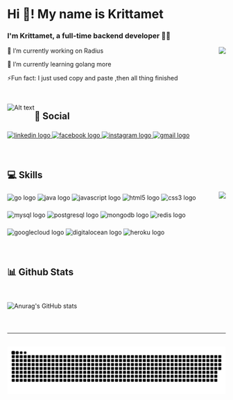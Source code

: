 <h1 align="left">Hi 👋! My name is Krittamet</h1>

###

### I'm Krittamet, a full-time backend developer 👨‍💻</div>  
<img align="right" height="210" src="https://kellyfoulk.herokuapp.com/static/me_coding.gif"  />

<p align="left">🔭 I’m currently working on Radius</p>
<p align="left">🌳 I’m currently learning golang more</p>
<p align="left"> ⚡Fun fact: I just used copy and paste ,then all thing finished</p>

<br>
<div style="float: left" >

![Alt text](https://spotify-recently-played-readme.vercel.app/api?user=31j4m7x7spcojafshdpq2esqylbe&count=3)

</div>


<h2 align="left">💼 Social</h2>

###

<div align="left">
  <a href="https://www.linkedin.com/in/krittamet-wongsakornpiriya-843752206/" target="_blank">
    <img src="https://raw.githubusercontent.com/maurodesouza/profile-readme-generator/master/src/assets/icons/social/linkedin/default.svg" width="52" height="40" alt="linkedin logo"  />
  </a>
  <a href="https://www.facebook.com/krittamet.wo/" target="_blank">
    <img src="https://raw.githubusercontent.com/maurodesouza/profile-readme-generator/master/src/assets/icons/social/facebook/default.svg" width="52" height="40" alt="facebook logo"  />
  </a>
  <a href="https://www.instagram.com/kmet.k/" target="_blank">
    <img src="https://raw.githubusercontent.com/maurodesouza/profile-readme-generator/master/src/assets/icons/social/instagram/default.svg" width="52" height="40" alt="instagram logo"  />
  </a>
  <a href="kritmet.w@gmail.com" target="_blank">
    <img src="https://raw.githubusercontent.com/maurodesouza/profile-readme-generator/master/src/assets/icons/social/gmail/default.svg" width="52" height="40" alt="gmail logo"  />
  </a>
</div>

###

<br>
<h2 align="left">💻 Skills</h2>
<img align="right" height="210" src="https://64.media.tumblr.com/f0f2514e14fcafeef53453070ddbf5eb/tumblr_neo0zp9PWA1shpedgo1_500.gif"  />

###

<div align="left">
  <img src="https://cdn.jsdelivr.net/gh/devicons/devicon/icons/go/go-original.svg" height="45" width="57" alt="go logo"  />
  <img src="https://cdn.jsdelivr.net/gh/devicons/devicon/icons/java/java-original.svg" height="45" width="57" alt="java logo"  />
  <img src="https://cdn.jsdelivr.net/gh/devicons/devicon/icons/javascript/javascript-original.svg" height="45" width="57" alt="javascript logo"  />
  <img src="https://cdn.jsdelivr.net/gh/devicons/devicon/icons/html5/html5-original.svg" height="45" width="57" alt="html5 logo"  />
  <img src="https://cdn.jsdelivr.net/gh/devicons/devicon/icons/css3/css3-original.svg" height="45" width="57" alt="css3 logo"  />
</div>

###

<div align="left">
  <img src="https://cdn.jsdelivr.net/gh/devicons/devicon/icons/mysql/mysql-original.svg" height="38" width="50" alt="mysql logo"  />
  <img src="https://cdn.jsdelivr.net/gh/devicons/devicon/icons/postgresql/postgresql-original.svg" height="38" width="50" alt="postgresql logo"  />
  <img src="https://cdn.jsdelivr.net/gh/devicons/devicon/icons/mongodb/mongodb-original.svg" height="38" width="50" alt="mongodb logo"  />
  <img src="https://cdn.jsdelivr.net/gh/devicons/devicon/icons/redis/redis-original.svg" height="38" width="50" alt="redis logo"  />
</div>

###

<div align="left">
  <img src="https://cdn.jsdelivr.net/gh/devicons/devicon/icons/googlecloud/googlecloud-original.svg" height="41" width="49" alt="googlecloud logo"  />
  <img src="https://cdn.jsdelivr.net/gh/devicons/devicon/icons/digitalocean/digitalocean-original.svg" height="41" width="49" alt="digitalocean logo"  />
  <img src="https://cdn.jsdelivr.net/gh/devicons/devicon/icons/heroku/heroku-original.svg" height="41" width="49" alt="heroku logo"  />
</div>


###


<br>
<h2 align="left">📊 Github Stats</h2>
  
<br/>  


<div align="left">

![Anurag's GitHub stats](https://github-readme-stats.vercel.app/api?username=kritmet&show_icons=true&theme=dark&count_private=true)

</div>  

<br/>  

###
<hr>
<br clear="both">
<div align="center">
<img src="https://raw.githubusercontent.com/kritmet/kritmet/output/snake.svg" alt="Snake animation" />
</div>
